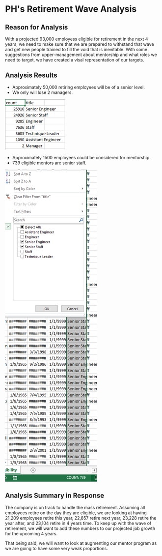 # PH's Retirement Wave Analysis
## Reason for Analysis

With a projected 93,000 employess eligible for retirement in the next 4 years, we need to make sure that we are prepared to withstand that wave and get new people trained to fill the void that is inevitable. With some suggestions from upper-management about mentorship and what roles we need to target, we have created a visal representation of our targets.

## Analysis Results
- Approximately 50,000 retiring employees will be of a senior level.
- We only will lose 2 managers.

![Count](https://github.com/Atros04/Pewlett-Hackard-Analysis/blob/main/Analysis/Title%20Count.PNG)

- Approximately 1500 employees could be considered for mentorship.
- 739 eligible mentors are senior staff.

![Mentor Count](https://github.com/Atros04/Pewlett-Hackard-Analysis/blob/main/Analysis/Senior%20Mentors.png)

## Analysis Summary in Response
The company is on track to handle the mass retirement. Assuming all employees retire on the day they are eligible, we are looking at having 21,209 employees retire this year, 22,857 retire next year, 23,228 retire the year after, and 23,104 retire in 4 years time. To keep up with the wave of retirement, we will want to add these numbers to our projected job growth for the upcoming 4 years.

That being said, we will want to look at augmenting our mentor program as we are going to have some very weak proportions. 
